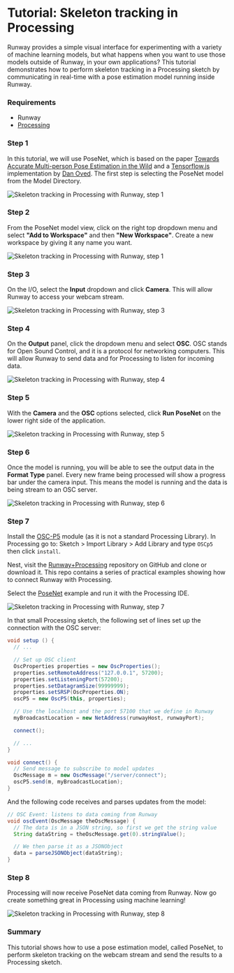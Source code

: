 # Tutorial: Skeleton tracking in Processing

Runway provides a simple visual interface for experimenting with a variety of machine learning models, but what happens when you want to use those models outside of Runway, in your own applications? This tutorial demonstrates how to perform skeleton tracking in a Processing sketch by communicating in real-time with a pose estimation model running inside Runway.

### Requirements

- Runway
- [Processing](https://processing.org/download/)

### Step 1

In this tutorial, we will use PoseNet, which is based on the paper [Towards Accurate Multi-person Pose Estimation in the Wild](https://arxiv.org/abs/1701.01779) and a [Tensorflow.js](https://js.tensorflow.org/) implementation by [Dan Oved](https://www.danioved.com/). The first step is selecting the PoseNet model from the Model Directory.

![Skeleton tracking in Processing with Runway, step 1](assets/images/tutorials/tutorial_posenet/01_select_model.png)

### Step 2

From the PoseNet model view, click on the right top dropdown menu and select **"Add to Workspace"** and then **"New Workspace"**. Create a new workspace by giving it any name you want.

![Skeleton tracking in Processing with Runway, step 1](assets/images/tutorials/tutorial_posenet/posenet02.png)

### Step 3

On the I/O, select the **Input** dropdown and click **Camera**. This will allow Runway to access your webcam stream.

![Skeleton tracking in Processing with Runway, step 3](assets/images/tutorials/tutorial_posenet//3_select_camera_input.png)


### Step 4

On the **Output** panel, click the dropdown menu and select **OSC**. OSC stands for Open Sound Control, and it is a protocol for networking computers. This will allow Runway to send data and for Processing to listen for incoming data.

![Skeleton tracking in Processing with Runway, step 4](assets/images/tutorials/tutorial_posenet//4_select_osc_output.png)

### Step 5

With the **Camera** and the **OSC** options selected, click **Run PoseNet** on the lower right side of the application.

![Skeleton tracking in Processing with Runway, step 5](assets/images/tutorials/tutorial_posenet//5_run_posenet.png)

### Step 6

Once the model is running, you will be able to see the output data in the **Format Type** panel. Every new frame being processed will show a progress bar under the camera input. This means the model is running and the data is being stream to an OSC server.

![Skeleton tracking in Processing with Runway, step 6](assets/images/tutorials/tutorial_posenet//6_posenet_running.png)

### Step 7

Install the [OSC-P5](http://www.sojamo.de/libraries/oscP5/) module (as it is not a standard Processing Library). In Processing go to: Sketch > Import Library > Add Library and type `OSCp5` then click `install`.

Nest, visit the [Runway+Processing](https://github.com/runwayml/processing) repository on GitHub and clone or download it. This repo contains a series of practical examples showing how to connect Runway with Processing.

Select the [PoseNet](https://github.com/runwayml/processing/blob/master/posenet/posenet.pde) example and run it with the Processing IDE.

![Skeleton tracking in Processing with Runway, step 7](assets/images/tutorials/tutorial_posenet//7_open_processing_sketch.png)

In that small Processing sketch, the following set of lines set up the connection with the OSC server:

```java
void setup () {
  // ...

  // Set up OSC client
  OscProperties properties = new OscProperties();
  properties.setRemoteAddress("127.0.0.1", 57200);
  properties.setListeningPort(57200);
  properties.setDatagramSize(99999999);
  properties.setSRSP(OscProperties.ON);
  oscP5 = new OscP5(this, properties);

  // Use the localhost and the port 57100 that we define in Runway
  myBroadcastLocation = new NetAddress(runwayHost, runwayPort);

  connect();

  // ...
}

void connect() {
  // Send message to subscribe to model updates
  OscMessage m = new OscMessage("/server/connect");
  oscP5.send(m, myBroadcastLocation);
}
```

And the following code receives and parses updates from the model:

```java
// OSC Event: listens to data coming from Runway
void oscEvent(OscMessage theOscMessage) {
  // The data is in a JSON string, so first we get the string value
  String dataString = theOscMessage.get(0).stringValue();

  // We then parse it as a JSONObject
  data = parseJSONObject(dataString);
}
```

### Step 8

Processing will now receive PoseNet data coming from Runway. Now go create something great in Processing using machine learning!

![Skeleton tracking in Processing with Runway, step  8](assets/images/tutorials/tutorial_posenet//8_voila.png)

### Summary

This tutorial shows how to use a pose estimation model, called PoseNet, to perform skeleton tracking on the webcam stream and send the results to a Processing sketch.
